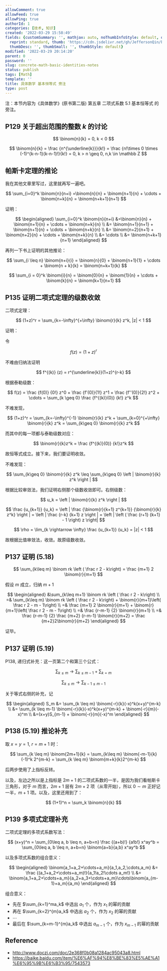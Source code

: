 ```yaml
---
allowComment: true
allowFeed: true
allowPing: true
authorId: 1
categories: [技术, 知识]
created: '2022-03-29 15:58:49'
fields: {customSummary: '', mathjax: auto, noThumbInfoStyle: default, outdatedNotice: 'no',
  reprint: standard, thumb: 'https://cdn.jsdelivr.net/gh/JeffersonQin/blog-asset@latest/usr/picgo/concrete-math.png',
  thumbDesc: '', thumbSmall: '', thumbStyle: default}
modified: '2022-03-29 20:14:20'
parent: 0
password: ''
slug: concrete-math-basic-identities-notes
status: publish
tags: [Math]
template: ''
title: 具体数学 基本恒等式 旁注
type: post
---
```

注：本节内容为《具体数学》(原书第二版) 第五章 二项式系数 5.1 基本恒等式 的旁注。

## P129 关于超出范围的整数 $k$ 的讨论

$$
	\binom{n}{k} = 0, k < 0
$$

$$
	\binom{n}{k} = \frac {n^{\underline{k}}}{k!} = \frac {n!\times 0 \times (-1)^{k-n-1}(k-n-1)!}{k!} = 0, k > n \geq 0, n,k \in \mathbb Z
$$

## 帕斯卡定理的推论

我在其他文章里写过，这里就再写一遍吧。

$$
	\sum_{i=0}^k \binom{n}{n+i} =\binom{n}{n} + \binom{n+1}{n} + \cdots + \binom{n+k}{n} = \binom{n+k+1}{n+1}
$$

证明：

$$
	\begin{aligned}
		\sum_{i=0}^k \binom{n}{n+i} &=\binom{n}{n} + \binom{n+1}{n} + \cdots + \binom{n+k}{n} \\ 
		&= \binom{n+1}{n+1} + \binom{n+1}{n} + \cdots + \binom{n+k}{n} \\ 
		&= \binom{n+2}{n+1} + \binom{n+2}{n} + \cdots + \binom{n+k}{n} \\ 
		&= \cdots \\
		&= \binom{n+k+1}{n+1}
	\end{aligned}
$$

再列一下书上证明的其他推论：

$$
	\sum_{i \leq n} \binom{n+i}{i} = \binom{n}{0} + \binom{n+1}{1} + \cdots + \binom{n + k}{k} = \binom{n+k+1}{k}
$$

$$
	\sum_{i = 0}^k \binom{i}{n} = \binom{0}{n} + \binom{1}{n} + \cdots + \binom{k}{n} = \binom{k+1}{n+1}
$$

## P135 证明二项式定理的级数收敛

二项式定理：

$$
	(1+z)^r = \sum_{k=-\infty}^{+\infty} \binom{r}{k} z^k, |z| < 1
$$

证明：

令

$$
	f(z) = (1+z)^r
$$

不难由归纳法证明

$$
	f^{(k)} (z) = r^{\underline{k}}(1+z)^{r-k}
$$

根据泰勒级数：

$$
	f(z) = \frac {f(0)} {0!} z^0 + \frac {f'(0)}{1!} z^1 + \frac {f''(0)}{2!} z^2 + \cdots = \sum_{k \geq 0} \frac {f^{(k)}(0)} {k!} z^k
$$

不难发现，

$$
	(1+z)^r = \sum_{k=-\infty}^{-1} \binom{r}{k} z^k + \sum_{k=0}^{+\infty} \binom{r}{k} z^k = \sum_{k\geq 0} \binom{r}{k} z^k
$$

而其中的每一项都与泰勒级数对应：

$$
	\binom{r}{k}z^k = \frac {f^{(k)}(0)} {k!}z^k
$$

故恒等式成立。接下来，我们要证明收敛。

不难发现：

$$
	\sum_{k\geq 0} \binom{r}{k} z^k \leq \sum_{k\geq 0} \left | \binom{r}{k} z^k \right |
$$

根据比较审敛法，我们证明右侧那个级数收敛即可。右侧级数：

$$
	u_k = \left | \binom{r}{k} z^k \right |
$$

$$
	\frac {u_{k+1}} {u_k} = \left | \frac {\binom{r}{k+1} z^{k+1}} {\binom{r}{k} z^k} \right | = \left | \frac {r-k} {k+1} z \right | = \left | \left ( \frac {r+1} {k+1} - 1 \right) z \right|
$$

$$
	\rho = \lim_{k \rightarrow \infty} \frac {u_{k+1}} {u_k} = |z| < 1
$$

故根据比值审敛法，收敛。故原级数收敛。

## P137 证明 $(5.18)$

$$
	\sum_{k\leq m} \binom rk \left ( \frac r 2 - k\right) = \frac {m+1} 2 \binom{r}{m+1}
$$

假设 $m$ 成立，归纳 $m+1$

$$
	\begin{aligned}
		&\sum_{k\leq m+1} \binom rk \left ( \frac r 2 - k\right) \\ 
		=& \sum_{k\leq m} \binom rk \left ( \frac r 2 - k\right) + \binom{r}{m+1}\left( \frac r 2 - m - 1\right) \\ 
		=& \frac {m+1} 2 \binom{r}{m+1} + \binom{r}{m+1}\left( \frac r 2 - m - 1\right) \\ 
		=& \frac {r-m-1} {2} \binom{r}{m+1} \\
		=& \frac {r-m-1} {2} \frac {m+2} {r-m-1} \binom{r}{m+2} = \frac {m+2}2\binom{r}{m+2}
	\end{aligned}
$$

证毕。

## P137 证明 $(5.19)$

P138, 递归式补充：这一页第二个和第三个公式：

$$
	\sum_{k \leq m} \rightarrow \sum_{k \leq m-1} + \sum_{k=m}
$$

$$
	\sum_{k \leq m} \rightarrow \sum_{k-1 \leq m-1}
$$

关于等式右侧的补充，记

$$
	\begin{aligned}
		S_m &= \sum_{k \leq m} \binom{-r}{k}(-x)^k(x+y)^{m-k} \\
		&= \sum_{k \leq m-1} \binom{-r}{k}(-x)^k(x+y)^{m-k} + \binom{-r}{m}(-x)^m \\
		&=(x+y)S_{m-1} + \binom{-r}{m}(-x)^m
	\end{aligned}
$$

## P138 $(5.19)$ 推论补充

取 $x=y=1$, $r=m+1$ 时：

$$
	\sum_{k \leq m} \binom{2m+1}{k} = \sum_{k\leq m} \binom{-m-1}{k}(-1)^k 2^{m-k} = \sum_{k \leq m} \binom{m+k}{k}2^{m-k}
$$

后两步使用了上指标反转。

以及，左边之所以是上指标是 $2m+1$ 的二项式系数的一半，是因为我们看帕斯卡三角形，对于 $m$ 而言，$2m+1$ 层有 $2m+2$ 项（从零开始），所以 $0\sim m$ 正好记一半，$m+1$ 项。以及，这里还用到了：

$$
	(1+1)^n = \sum_k \binom{n}{k}
$$

## P139 多项式定理补充

二项式定理的多项式系数写法：

$$
	(x+y)^n = \sum_{0\leq a, b \leq n, a+b=n} \frac {(a+b)!} {a!b!} x^ay^b = \sum_{0\leq a, b \leq n, a+b=n} \binom{a+b}{a,b} x^ay^b
$$

以及多项式系数的组合意义：

$$
	\begin{aligned}
		\binom{a_1+a_2+\cdots+a_m}{a_1,a_2,\cdots,a_m} &= \frac {(a_1+a_2+\cdots+a_m)!}{a_1!a_2!\cdots a_m!} \\
		&= \binom{a_1+a_2+\cdots+a_m}{a_2+a_3+\cdots+a_m}\cdots\binom{a_{m-1}+a_m}{a_m}
	\end{aligned}
$$

组合意义：
* 先在 $\sum_{k=1}^ma_k$ 中选出 $a_1$ 个，作为 $x_1$ 的幂的贡献
* 再在 $\sum_{k=2}^{m}a_k$ 中选出 $a_{2}$ 个，作为 $x_{2}$ 的幂的贡献
* $\cdots$
* 最后在 $\sum_{k=m-1}^{m}a_k$ 中选出 $a_{m-1}$ 个，作为 $x_{m-1}$ 的幂的贡献

## Reference

* http://www.doczj.com/doc/2e368f0b08a1284ac95043a8.html
* https://baike.baidu.com/item/%E6%AF%94%E8%BE%83%E5%AE%A1%E6%95%9B%E6%B3%95/7543573
